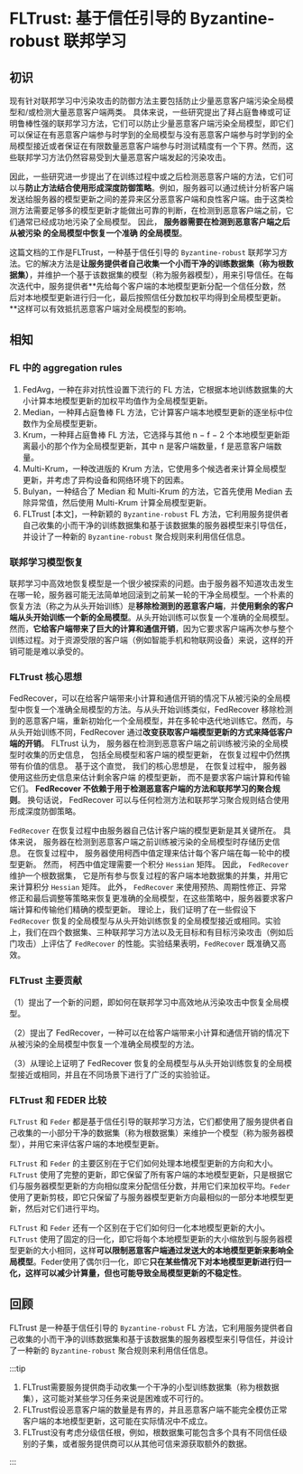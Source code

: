 # FLTrust: 基于信任引导的 Byzantine-robust 联邦学习

## 初识

现有针对联邦学习中污染攻击的防御方法主要包括防止少量恶意客户端污染全局模型和/或检测大量恶意客户端两类。 具体来说，一些研究提出了拜占庭鲁棒或可证明鲁棒性强的联邦学习方法，它们可以防止少量恶意客户端污染全局模型，即它们可以保证在有恶意客户端参与时学到的全局模型与没有恶意客户端参与时学到的全局模型接近或者保证在有限数量恶意客户端参与时测试精度有一个下界。然而，这些联邦学习方法仍然容易受到大量恶意客户端发起的污染攻击。

因此，一些研究进一步提出了在训练过程中或之后检测恶意客户端的方法，它们可以与**防止方法结合使用形成深度防御策略**。例如，服务器可以通过统计分析客户端发送给服务器的模型更新之间的差异来区分恶意客户端和良性客户端。由于这类检测方法需要足够多的模型更新才能做出可靠的判断，在检测到恶意客户端之前，它们通常已经成功地污染了全局模型。 因此， **服务器需要在检测到恶意客户端之后从被污染 的全局模型中恢复一个准确 的全局模型**。

这篇文档的工作是FLTrust，一种基于信任引导的 `Byzantine-robust` 联邦学习方法。它的解决方法是**让服务提供者自己收集一个小而干净的训练数据集（称为根数据集）**，并维护一个基于该数据集的模型（称为服务器模型），用来引导信任。在每次迭代中，服务提供者**先给每个客户端的本地模型更新分配一个信任分数，然后对本地模型更新进行归一化，最后按照信任分数加权平均得到全局模型更新。**这样可以有效抵抗恶意客户端对全局模型的影响。


## 相知

### FL 中的 aggregation rules 

1. FedAvg，一种在非对抗性设置下流行的 FL 方法，它根据本地训练数据集的大小计算本地模型更新的加权平均值作为全局模型更新。
2. Median，一种拜占庭鲁棒 FL 方法，它计算客户端本地模型更新的逐坐标中位数作为全局模型更新。
3. Krum，一种拜占庭鲁棒 FL 方法，它选择与其他 n − f − 2 个本地模型更新距离最小的那个作为全局模型更新，其中 n 是客户端数量，f 是恶意客户端数量。
4. Multi-Krum，一种改进版的 Krum 方法，它使用多个候选者来计算全局模型更新，并考虑了异构设备和网络环境下的因素。
5. Bulyan，一种结合了 Median 和 Multi-Krum 的方法，它首先使用 Median 去除异常值，然后使用 Multi-Krum 计算全局模型更新。
6. FLTrust [本文]，一种新颖的 `Byzantine-robust` FL 方法，它利用服务提供者自己收集的小而干净的训练数据集和基于该数据集的服务器模型来引导信任，并设计了一种新的 `Byzantine-robust` 聚合规则来利用信任信息。

### 联邦学习模型恢复

联邦学习中高效地恢复模型是一个很少被探索的问题。由于服务器不知道攻击发生在哪一轮，服务器可能无法简单地回滚到之前某一轮的干净全局模型。一个朴素的恢复方法（称之为从头开始训练）是**移除检测到的恶意客户端**，并**使用剩余的客户端从头开始训练一个新的全局模型**。从头开始训练可以恢复一个准确的全局模型。然而，**它给客户端带来了巨大的计算和通信开销**，因为它要求客户端再次参与整个训练过程。对于资源受限的客户端（例如智能手机和物联网设备）来说，这样的开销可能是难以承受的。

### FLTrust 核心思想

FedRecover，可以在给客户端带来小计算和通信开销的情况下从被污染的全局模型中恢复一个准确全局模型的方法。与从头开始训练类似，FedRecover 移除检测到的恶意客户端，重新初始化一个全局模型，并在多轮中迭代地训练它。然而，与从头开始训练不同，FedRecover 通过**改变获取客户端模型更新的方式来降低客户端的开销**。 FLTrust 认为， 服务器在检测到恶意客户端之前训练被污染的全局模型时收集的历史信息， 包括全局模型和客户端的模型更新， 在恢复过程中仍然携带有价值的信息。 基于这个直觉， 我们的核心思想是， 在恢复过程中， 服务器使用这些历史信息来估计剩余客户端 的模型更新， 而不是要求客户端计算和传输它们。 **FedRecover 不依赖于用于检测恶意客户端的方法和联邦学习的聚合规则**。 换句话说， FedRecover 可以与任何检测方法和联邦学习聚合规则结合使用形成深度防御策略。

`FedRecover` 在恢复过程中由服务器自己估计客户端的模型更新是其关键所在。 具体来说， 服务器在检测到恶意客户端之前训练被污染的全局模型时存储历史信息。 在恢复过程中， 服务器使用柯西中值定理来估计每个客户端在每一轮中的模型更新。 然而， 柯西中值定理需要一个积分 `Hessian` 矩阵。 因此， `FedRecover` 维护一个根数据集， 它是所有参与恢复过程的客户端本地数据集的并集，并用它来计算积分 `Hessian` 矩阵。 此外， `FedRecover` 来使用预热、周期性修正、异常修正和最后调整等策略来恢复更准确的全局模型，在这些策略中，服务器要求客户端计算和传输他们精确的模型更新。 理论上，我们证明了在一些假设下 `FedRecover` 恢复的全局模型与从头开始训练恢复的全局模型接近或相同。实验上，我们在四个数据集、三种联邦学习方法以及无目标和有目标污染攻击（例如后门攻击）上评估了 `FedRecover` 的性能。实验结果表明，`FedRecover` 既准确又高效。 


### FLTrust 主要贡献

（1）提出了一个新的问题，即如何在联邦学习中高效地从污染攻击中恢复全局模型。

（2）提出了 FedRecover，一种可以在给客户端带来小计算和通信开销的情况下从被污染的全局模型中恢复一个准确全局模型的方法。

（3）从理论上证明了 FedRecover 恢复的全局模型与从头开始训练恢复的全局模型接近或相同，并且在不同场景下进行了广泛的实验验证。




### FLTrust 和 FEDER 比较

`FLTrust` 和 `Feder` 都是基于信任引导的联邦学习方法，它们都使用了服务提供者自己收集的一小部分干净的数据集（称为根数据集）来维护一个模型（称为服务器模型），并用它来评估客户端的本地模型更新。

`FLTrust` 和 `Feder` 的主要区别在于它们如何处理本地模型更新的方向和大小。`FLTrust` 使用了完整的更新，即它保留了所有客户端的本地模型更新，只是根据它们与服务器模型更新的方向相似度来分配信任分数，并用它们来加权平均。`Feder` 使用了更新剪枝，即它只保留了与服务器模型更新方向最相似的一部分本地模型更新，然后对它们进行平均。

`FLTrust` 和 `Feder` 还有一个区别在于它们如何归一化本地模型更新的大小。`FLTrust` 使用了固定的归一化，即它将每个本地模型更新的大小缩放到与服务器模型更新的大小相同，这样**可以限制恶意客户端通过发送大的本地模型更新来影响全局模型**。Feder使用了偶尔归一化，即它**只在某些情况下对本地模型更新进行归一化，这样可以减少计算量，但也可能导致全局模型更新的不稳定性**。 


## 回顾

FLTrust 是一种基于信任引导的 `Byzantine-robust` FL 方法，它利用服务提供者自己收集的小而干净的训练数据集和基于该数据集的服务器模型来引导信任，并设计了一种新的 `Byzantine-robust` 聚合规则来利用信任信息。

:::tip

1. FLTrust需要服务提供商手动收集一个干净的小型训练数据集（称为根数据集），这可能对某些学习任务来说是困难或不可行的。 
2. FLTrust假设恶意客户端的数量是有界的，并且恶意客户端不能完全模仿正常客户端的本地模型更新，这可能在实际情况中不成立。
3. FLTrust没有考虑分级信任根，例如，根数据集可能包含多个具有不同信任级别的子集，或者服务提供商可以从其他可信来源获取额外的数据。

:::













